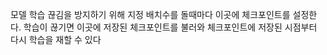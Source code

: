 모델 학습 끊김을 방지하기 위해 지정 배치수를 돌때마다 이곳에 체크포인트를 설정한다.
학습이 끊기면 이곳에 저장된 체크포인트를 불러와 체크포인트에 저장된 시점부터 다시 학습을 재할 수 있다
